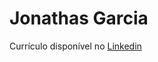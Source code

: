 <h1>Jonathas Garcia</h1>

Currículo disponível no [Linkedin](http://linkedin.com/in/jonathas-garcia)
